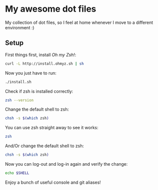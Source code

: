 # My awesome dot files
My collection of dot files, so I feel at home whenever I move to a different environment :)

## Setup

First things first, install *Oh my Zsh!*:
```bash
curl -L http://install.ohmyz.sh | sh
```

Now you just have to run:
```bash
./install.sh
```

Check if zsh is installed correctly:
```bash
zsh --version
```

Change the default shell to zsh:
```bash
chsh -s $(which zsh)
```

You can use zsh straight away to see it works:
```bash
zsh
```

And/Or change the default shell to zsh:
```bash
chsh -s $(which zsh)
```

Now you can log-out and log-in again and verify the change:
```bash
echo $SHELL
```

Enjoy a bunch of useful console and git aliases!
